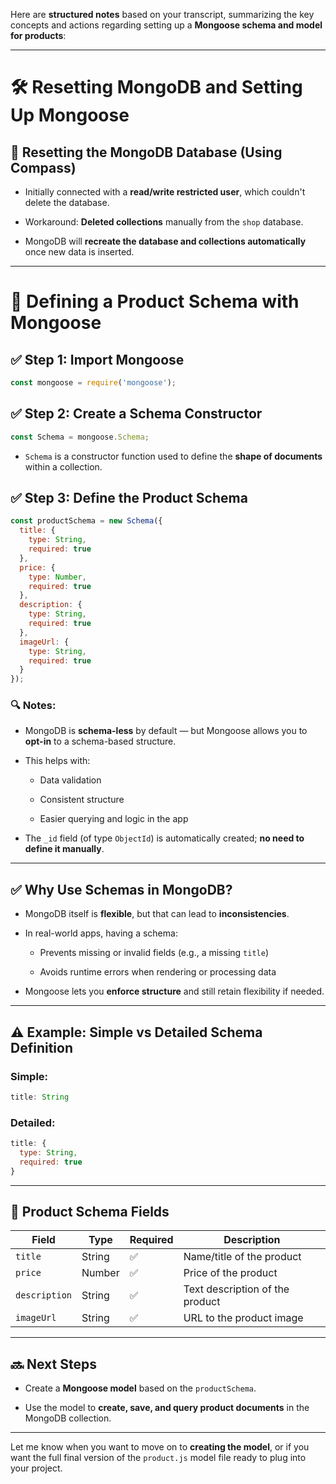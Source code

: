 Here are **structured notes** based on your transcript, summarizing the key concepts and actions regarding setting up a **Mongoose schema and model for products**:

---

# 🛠 Resetting MongoDB and Setting Up Mongoose

## 🔄 Resetting the MongoDB Database (Using Compass)

- Initially connected with a **read/write restricted user**, which couldn't delete the database.
    
- Workaround: **Deleted collections** manually from the `shop` database.
    
- MongoDB will **recreate the database and collections automatically** once new data is inserted.
    

---

# 🧱 Defining a Product Schema with Mongoose

## ✅ Step 1: Import Mongoose

```js
const mongoose = require('mongoose');
```

## ✅ Step 2: Create a Schema Constructor

```js
const Schema = mongoose.Schema;
```

- `Schema` is a constructor function used to define the **shape of documents** within a collection.
    

## ✅ Step 3: Define the Product Schema

```js
const productSchema = new Schema({
  title: {
    type: String,
    required: true
  },
  price: {
    type: Number,
    required: true
  },
  description: {
    type: String,
    required: true
  },
  imageUrl: {
    type: String,
    required: true
  }
});
```

### 🔍 Notes:

- MongoDB is **schema-less** by default — but Mongoose allows you to **opt-in** to a schema-based structure.
    
- This helps with:
    
    - Data validation
        
    - Consistent structure
        
    - Easier querying and logic in the app
        
- The `_id` field (of type `ObjectId`) is automatically created; **no need to define it manually**.
    

---

## ✅ Why Use Schemas in MongoDB?

- MongoDB itself is **flexible**, but that can lead to **inconsistencies**.
    
- In real-world apps, having a schema:
    
    - Prevents missing or invalid fields (e.g., a missing `title`)
        
    - Avoids runtime errors when rendering or processing data
        
- Mongoose lets you **enforce structure** and still retain flexibility if needed.
    

---

## ⚠️ Example: Simple vs Detailed Schema Definition

### Simple:

```js
title: String
```

### Detailed:

```js
title: {
  type: String,
  required: true
}
```

---

## 📝 Product Schema Fields

|Field|Type|Required|Description|
|---|---|---|---|
|`title`|String|✅|Name/title of the product|
|`price`|Number|✅|Price of the product|
|`description`|String|✅|Text description of the product|
|`imageUrl`|String|✅|URL to the product image|

---

## 🔜 Next Steps

- Create a **Mongoose model** based on the `productSchema`.
    
- Use the model to **create, save, and query product documents** in the MongoDB collection.
    

---

Let me know when you want to move on to **creating the model**, or if you want the full final version of the `product.js` model file ready to plug into your project.